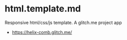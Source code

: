 # html.template.md
Responsive html/css/js  template.  A glitch.me project app  


* https://helix-comb.glitch.me/
